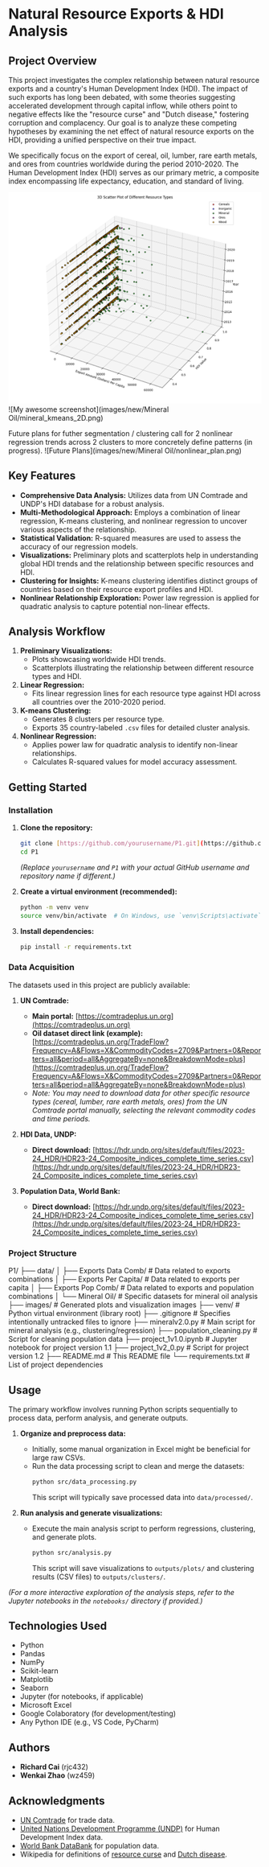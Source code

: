 # Natural Resource Exports & HDI Analysis

## Project Overview

This project investigates the complex relationship between natural resource exports and a country's Human Development Index (HDI). The impact of such exports has long been debated, with some theories suggesting accelerated development through capital inflow, while others point to negative effects like the "resource curse" and "Dutch disease," fostering corruption and complacency. Our goal is to analyze these competing hypotheses by examining the net effect of natural resource exports on the HDI, providing a unified perspective on their true impact.

We specifically focus on the export of cereal, oil, lumber, rare earth metals, and ores from countries worldwide during the period 2010-2020. The Human Development Index (HDI) serves as our primary metric, a composite index encompassing life expectancy, education, and standard of living.

![My awesome screenshot](images/new/all_scatter_3D.png)
![My awesome screenshot](images/new/Mineral Oil/mineral_kmeans_2D.png)

Future plans for futher segmentation / clustering call for 2 nonlinear regression trends across 2 clusters to more concretely define patterns (in progress).
![Future Plans](images/new/Mineral Oil/nonlinear_plan.png)

## Key Features

* **Comprehensive Data Analysis:** Utilizes data from UN Comtrade and UNDP's HDI database for a robust analysis.
* **Multi-Methodological Approach:** Employs a combination of linear regression, K-means clustering, and nonlinear regression to uncover various aspects of the relationship.
* **Statistical Validation:** R-squared measures are used to assess the accuracy of our regression models.
* **Visualizations:** Preliminary plots and scatterplots help in understanding global HDI trends and the relationship between specific resources and HDI.
* **Clustering for Insights:** K-means clustering identifies distinct groups of countries based on their resource export profiles and HDI.
* **Nonlinear Relationship Exploration:** Power law regression is applied for quadratic analysis to capture potential non-linear effects.

## Analysis Workflow

1.  **Preliminary Visualizations:**
    * Plots showcasing worldwide HDI trends.
    * Scatterplots illustrating the relationship between different resource types and HDI.
2.  **Linear Regression:**
    * Fits linear regression lines for each resource type against HDI across all countries over the 2010-2020 period.
3.  **K-means Clustering:**
    * Generates 8 clusters per resource type.
    * Exports 35 country-labeled `.csv` files for detailed cluster analysis.
4.  **Nonlinear Regression:**
    * Applies power law for quadratic analysis to identify non-linear relationships.
    * Calculates R-squared values for model accuracy assessment.

## Getting Started

### Installation

1.  **Clone the repository:**
    ```bash
    git clone [https://github.com/yourusername/P1.git](https://github.com/yourusername/P1.git)
    cd P1
    ```
    *(Replace `yourusername` and `P1` with your actual GitHub username and repository name if different.)*

2.  **Create a virtual environment (recommended):**
    ```bash
    python -m venv venv
    source venv/bin/activate  # On Windows, use `venv\Scripts\activate`
    ```

3.  **Install dependencies:**
    ```bash
    pip install -r requirements.txt
    ```

### Data Acquisition

The datasets used in this project are publicly available:

1.  **UN Comtrade:**
    * **Main portal:** [https://comtradeplus.un.org](https://comtradeplus.un.org)
    * **Oil dataset direct link (example):** [https://comtradeplus.un.org/TradeFlow?Frequency=A&Flows=X&CommodityCodes=2709&Partners=0&Reporters=all&period=all&AggregateBy=none&BreakdownMode=plus](https://comtradeplus.un.org/TradeFlow?Frequency=A&Flows=X&CommodityCodes=2709&Partners=0&Reporters=all&period=all&AggregateBy=none&BreakdownMode=plus)
    * *Note: You may need to download data for other specific resource types (cereal, lumber, rare earth metals, ores) from the UN Comtrade portal manually, selecting the relevant commodity codes and time periods.*

2.  **HDI Data, UNDP:**
    * **Direct download:** [https://hdr.undp.org/sites/default/files/2023-24_HDR/HDR23-24_Composite_indices_complete_time_series.csv](https://hdr.undp.org/sites/default/files/2023-24_HDR/HDR23-24_Composite_indices_complete_time_series.csv)

3.  **Population Data, World Bank:**
    * **Direct download:** [https://hdr.undp.org/sites/default/files/2023-24_HDR/HDR23-24_Composite_indices_complete_time_series.csv](https://hdr.undp.org/sites/default/files/2023-24_HDR/HDR23-24_Composite_indices_complete_time_series.csv)

### Project Structure

P1/
├── data/
│   ├── Exports Data Comb/         # Data related to exports combinations
│   ├── Exports Per Capita/        # Data related to exports per capita
│   ├── Exports Pop Comb/          # Data related to exports and population combinations
│   └── Mineral Oil/               # Specific datasets for mineral oil analysis
├── images/                        # Generated plots and visualization images
├── venv/                          # Python virtual environment (library root)
├── .gitignore                     # Specifies intentionally untracked files to ignore
├── mineralv2.0.py                 # Main script for mineral analysis (e.g., clustering/regression)
├── population_cleaning.py         # Script for cleaning population data
├── project_1v1.0.ipynb            # Jupyter notebook for project version 1.1
├── project_1v2_0.py               # Script for project version 1.2
├── README.md                      # This README file
└── requirements.txt               # List of project dependencies


## Usage

The primary workflow involves running Python scripts sequentially to process data, perform analysis, and generate outputs.

1.  **Organize and preprocess data:**
    * Initially, some manual organization in Excel might be beneficial for large raw CSVs.
    * Run the data processing script to clean and merge the datasets:
        ```bash
        python src/data_processing.py
        ```
        This script will typically save processed data into `data/processed/`.

2.  **Run analysis and generate visualizations:**
    * Execute the main analysis script to perform regressions, clustering, and generate plots.
        ```bash
        python src/analysis.py
        ```
        This script will save visualizations to `outputs/plots/` and clustering results (CSV files) to `outputs/clusters/`.

*(For a more interactive exploration of the analysis steps, refer to the Jupyter notebooks in the `notebooks/` directory if provided.)*

## Technologies Used

* Python
* Pandas
* NumPy
* Scikit-learn
* Matplotlib
* Seaborn
* Jupyter (for notebooks, if applicable)
* Microsoft Excel
* Google Colaboratory (for development/testing)
* Any Python IDE (e.g., VS Code, PyCharm)

## Authors

* **Richard Cai** (rjc432)
* **Wenkai Zhao** (wz459)

## Acknowledgments

* [UN Comtrade](https://comtradeplus.un.org) for trade data.
* [United Nations Development Programme (UNDP)](https://hdr.undp.org/data-center/human-development-index#/indicies/HDI) for Human Development Index data.
* [World Bank DataBank](https://databank.worldbank.org/source/population-estimates-and-projections#) for population data.
* Wikipedia for definitions of [resource curse](https://wikipedia.org/wiki/resource_curse) and [Dutch disease](https://wikipedia.org/wiki/dutch_disease).
